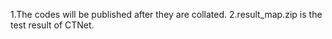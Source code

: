 1.The codes will be published after they are collated.
2.result_map.zip is the test result of CTNet.
